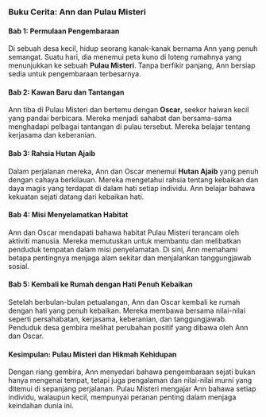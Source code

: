 ### Buku Cerita: **Ann dan Pulau Misteri**

#### Bab 1: **Permulaan Pengembaraan**

Di sebuah desa kecil, hidup seorang kanak-kanak bernama Ann yang penuh semangat. Suatu hari, dia menemui peta kuno di loteng rumahnya yang menunjukkan ke sebuah **Pulau Misteri**. Tanpa berfikir panjang, Ann bersiap sedia untuk pengembaraan terbesarnya.

#### Bab 2: **Kawan Baru dan Tantangan**

Ann tiba di Pulau Misteri dan bertemu dengan **Oscar**, seekor haiwan kecil yang pandai berbicara. Mereka menjadi sahabat dan bersama-sama menghadapi pelbagai tantangan di pulau tersebut. Mereka belajar tentang kerjasama dan keberanian.

#### Bab 3: **Rahsia Hutan Ajaib**

Dalam perjalanan mereka, Ann dan Oscar menemui **Hutan Ajaib** yang penuh dengan cahaya berkilauan. Mereka mengetahui rahsia tentang kebaikan dan daya magis yang terdapat di dalam hati setiap individu. Ann belajar bahawa kekuatan sejati datang dari kebaikan hati.

#### Bab 4: **Misi Menyelamatkan Habitat**

Ann dan Oscar mendapati bahawa habitat Pulau Misteri terancam oleh aktiviti manusia. Mereka memutuskan untuk membantu dan melibatkan penduduk tempatan dalam misi penyelamatan. Di sini, Ann memahami betapa pentingnya menjaga alam sekitar dan menjalankan tanggungjawab sosial.

#### Bab 5: **Kembali ke Rumah dengan Hati Penuh Kebaikan**

Setelah berbulan-bulan petualangan, Ann dan Oscar kembali ke rumah dengan hati yang penuh kebaikan. Mereka membawa bersama nilai-nilai seperti persahabatan, kerjasama, keberanian, dan tanggungjawab. Penduduk desa gembira melihat perubahan positif yang dibawa oleh Ann dan Oscar.

#### Kesimpulan: **Pulau Misteri dan Hikmah Kehidupan**

Dengan riang gembira, Ann menyedari bahawa pengembaraan sejati bukan hanya mengenai tempat, tetapi juga pengalaman dan nilai-nilai murni yang ditemui di sepanjang perjalanan. Pulau Misteri mengajar Ann bahawa setiap individu, walaupun kecil, mempunyai peranan penting dalam menjaga keindahan dunia ini.
